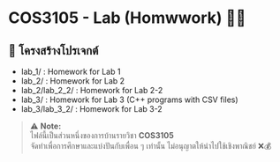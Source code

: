 # COS3105 - Lab (Homwwork) 👩‍💻

## 📂 โครงสร้างโปรเจกต์
* lab_1/ : Homework for Lab 1
* lab_2/ : Homework for Lab 2
* lab_2/lab_2_2/ : Homework for Lab 2-2
* lab_3/ : Homework for Lab 3 (C++ programs with CSV files)
* lab_3/lab_3_2/ : Homework for Lab 3-2

> ⚠ **Note:**  
> ไฟล์นี้เป็นส่วนหนึ่งของการบ้านรายวิชา **COS3105**  
> จัดทำเพื่อการศึกษาและแบ่งปันกับเพื่อน ๆ เท่านั้น ไม่อนุญาตให้นำไปใช้เชิงพาณิชย์ ❌💰  
